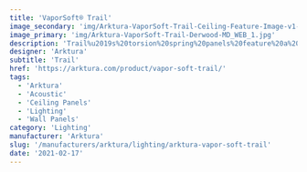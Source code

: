 ```yaml
---
title: 'VaporSoft® Trail'
image_secondary: 'img/Arktura-VaporSoft-Trail-Ceiling-Feature-Image-v1-1600x1600.png'
image_primary: 'img/Arktura-VaporSoft-Trail-Derwood-MD_WEB_1.jpg'
description: 'Trail%u2019s%20torsion%20spring%20panels%20feature%20a%20linear%20design%20of%20multi-sized%20circles%2C%20creating%20a%20flowing%20effect%20designed%20to%20evoke%20emotion.%20Each%20line%20of%20larger%20circles%20tapers%20off%20with%20smaller%20circles%20to%20create%20a%20trail%20you%u2019ll%20want%20to%20follow%20%u2014%20but%20won%u2019t%20hear%2C%20thanks%20to%20its%20Soft%20Sound%20material.%20And%20if%20you%20really%20want%20to%20blaze%20a%20trail%2C%20add%20our%20optional%20backlighting.%A0'
designer: 'Arktura'
subtitle: 'Trail'
href: 'https://arktura.com/product/vapor-soft-trail/'
tags:
  - 'Arktura'
  - 'Acoustic'
  - 'Ceiling Panels'
  - 'Lighting'
  - 'Wall Panels'
category: 'Lighting'
manufacturer: 'Arktura'
slug: '/manufacturers/arktura/lighting/arktura-vapor-soft-trail'
date: '2021-02-17'
---
```

